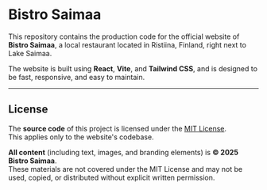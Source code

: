 # Bistro Saimaa

This repository contains the production code for the official website of **Bistro Saimaa**, a local restaurant located in Ristiina, Finland, right next to Lake Saimaa.

The website is built using **React**, **Vite**, and **Tailwind CSS**, and is designed to be fast, responsive, and easy to maintain.

---

## License

The **source code** of this project is licensed under the [MIT License](LICENSE).  
This applies only to the website's codebase.

**All content** (including text, images, and branding elements) is **© 2025 Bistro Saimaa**.  
These materials are not covered under the MIT License and may not be used, copied, or distributed without explicit written permission.
